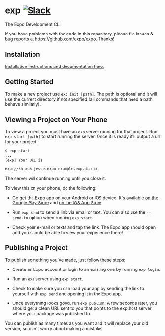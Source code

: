 # exp [![Slack](http://slack.expo.io/badge.svg)](https://slack.expo.io)
The Expo Development CLI

If you have problems with the code in this repository, please file issues & bug reports
at https://github.com/expo/expo. Thanks!

## Installation

[Installation instructions and documentation here.](https://docs.expo.io/versions/latest/guides/exp-cli.html)

## Getting Started

To make a new project use `exp init [path]`. The path is optional and it will use the current directory if not specified (all commands that need a path behave similarly).

## Viewing a Project on Your Phone

To view a project you must have an `exp` server running for that project. Run `exp start [path]` to start running the server. Once it is ready it'll output a url for your project.

```bash
$ exp start
...
[exp] Your URL is

exp://3h-xu5.jesse.expo-example.exp.direct
```

The server will continue running until you close it.

To view this on your phone, do the following:

  * Go get the Expo app on your Android or iOS device. It's available [on the Google Play Store](https://play.google.com/store/apps/details?id=host.exp.exponent) and [on the iOS App Store](https://itunes.com/apps/exponent).

  * Run `exp send` to send a link via email or text. You can also use the `--send-to` option when running `exp start`.

  * Check your e-mail or texts and tap the link. The Expo app should open and you should be able to view your experience there!

## Publishing a Project

To publish something you've made, just follow these steps:

  * Create an Expo account or login to an existing one by running `exp login`.

  * Run an `exp` server using `exp start`.

  * Check to make sure you can load your app by sending the link to yourself with `exp send` and opening it in the Expo app.

  * Once everything looks good, run `exp publish`. A few seconds later, you should get a clean URL sent to you that points to the exp.host server where your package was published to.

You can publish as many times as you want and it will replace your old version, so don't worry about making a mistake!
